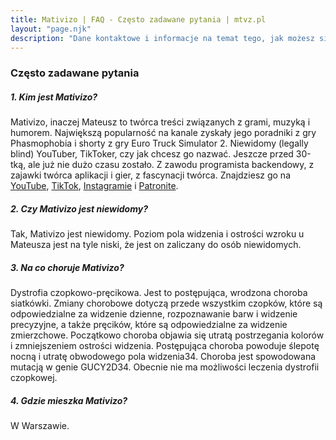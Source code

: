 ```yaml
---
title: Mativizo | FAQ - Często zadawane pytania | mtvz.pl
layout: "page.njk"
description: "Dane kontaktowe i informacje na temat tego, jak możesz się ze mną skontaktować!"
---
```


<script type="application/ld+json">
  {
    "@context": "https://schema.org",
    "@type": "FAQPage",
    "mainEntity": [{
      "@type": "Question",
      "name": "Kim jest Mativizo?",
      "acceptedAnswer": {
        "@type": "Answer",
        "text": "Mativizo, inaczej Mateusz to twórca treści związanych z grami, muzyką i humorem. Największą popularność na kanale zyskały jego poradniki z gry Phasmophobia i shorty z gry Euro Truck Simulator 2. Niewidomy (legally blind) YouTuber, TikToker, czy jak chcesz go nazwać. Jeszcze przed 30-tką, ale już nie dużo czasu zostało. Z zawodu programista backendowy, z zajawki twórca aplikacji i gier, z fascynacji twórca. Znajdziesz go na <a href=\"https://link.mtvz.pl/sub\">YouTube</a>, <a href=\"https://link.mtvz.pl/tiktok\">TikTok</a>, <a href=\"https://link.mtvz.pl/ig\">Instagramie</a> i <a href=\"https://link.mtvz.pl/wspieraj\">Patronite</a>."
      }
    }, {
      "@type": "Question",
      "name": "Czy Mativizo jest niewidomy?",
      "acceptedAnswer": {
        "@type": "Answer",
        "text": "Tak, Mativizo jest niewidomy. Poziom pola widzenia i ostrości wzroku u Mateusza jest na tyle niski, że jest on zaliczany do osób niewidomych."
      }
    }]
  }
  </script>

<h3 class="my-5">Często zadawane pytania</h3>

<h5 class="text-primary mt-4">1. Kim jest Mativizo?</h5>
Mativizo, inaczej Mateusz to twórca treści związanych z grami, muzyką i humorem. Największą popularność na kanale zyskały jego poradniki z gry Phasmophobia i shorty z gry Euro Truck Simulator 2. Niewidomy (legally blind) YouTuber, TikToker, czy jak chcesz go nazwać. Jeszcze przed 30-tką, ale już nie dużo czasu zostało. Z zawodu programista backendowy, z zajawki twórca aplikacji i gier, z fascynacji twórca. Znajdziesz go na <a href="https://link.mtvz.pl/sub">YouTube</a>, <a href="https://link.mtvz.pl/tiktok">TikTok</a>, <a href="https://link.mtvz.pl/ig">Instagramie</a> i <a href="https://link.mtvz.pl/wspieraj">Patronite</a>.

<h5 class="text-primary mt-4">2. Czy Mativizo jest niewidomy?</h5>
Tak, Mativizo jest niewidomy. Poziom pola widzenia i ostrości wzroku u Mateusza jest na tyle niski, że jest on zaliczany do osób niewidomych.

<h5 class="text-primary mt-4">3. Na co choruje Mativizo?</h5>
Dystrofia czopkowo-pręcikowa. Jest to postępująca, wrodzona choroba siatkówki. Zmiany chorobowe dotyczą przede wszystkim czopków, które są odpowiedzialne za widzenie dzienne, rozpoznawanie barw i widzenie precyzyjne, a także pręcików, które są odpowiedzialne za widzenie zmierzchowe. Początkowo choroba objawia się utratą postrzegania kolorów i zmniejszeniem ostrości widzenia. Postępująca choroba powoduje ślepotę nocną i utratę obwodowego pola widzenia34. Choroba jest spowodowana mutacją w genie GUCY2D34. Obecnie nie ma możliwości leczenia dystrofii czopkowej.

<h5 class="text-primary mt-4">4. Gdzie mieszka Mativizo?</h5>
W Warszawie.

